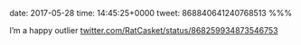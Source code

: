 date: 2017-05-28
time: 14:45:25+0000
tweet: 868840641240768513
%%%

I’m a happy outlier [twitter.com/RatCasket/status/868259934873546753](https://twitter.com/RatCasket/status/868259934873546753)
